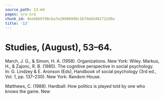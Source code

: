 ```yaml
---
source_path: 13.md
pages: n/a-n/a
chunk_id: 4ee46b9798cba7e269069d0c1b7de83401722d9a
title: '13'
---
```

# Studies, (August), 53–64.

March, J. G., & Simon, H. A. (1958). Organizations. New York: Wiley. Markus, H., & Zajonc, R. B. (1985). The cognitive perspective in social psychology. In: G. Lindzey & E. Aronson (Eds), Handbook of social psychology (3rd ed., Vol. 1, pp. 137–230). New York: Random House.

Matthews, C. (1988). Hardball: How politics is played told by one who knows the game. New
